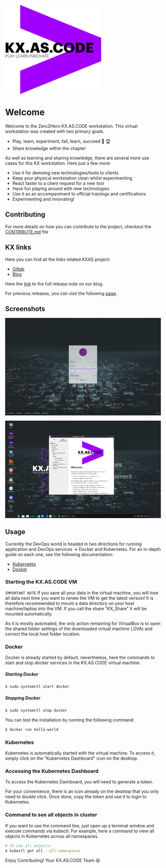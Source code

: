 !["kx.as.code_logo"](kxascode_logo_black_small.png "kx.as.code_logo")

# Welcome

Welcome to the Zero2Hero KX.AS.CODE workstation. This virtual workstation was created with two primary goals.

*   Play, learn, experiment, fail, learn, succeed :muscle: :trophy:
*   Share knowledge within the chapter


As well as learning and sharing knowledge, there are several more use cases for this KX workstation. Here just a few more:

*   Use it for demoing new technologies/tools to clients
*   Keep your physical workstation clean whilst experimenting
*   React faster to a client request for a new tool
*   Have fun playing around with new technologies
*   Use it as an accompaniment to official trainings and certifications
*   Experimenting and innovating!

## Contributing
For more details on how you can contribute to the project, checkout the [CONTRIBUTE.md](CONTRIBUTE.md) file

## KX links
Here you can find all the links related KXAS project:

- [Gitlab](https://dev.ares.accenture.com/gitlab/kx.as.code/kx.as.code)
- [Blog](https://blog.accenture.com/kx-as-code/)

Here the [link](https://blog.accenture.com/kx-as-code/2020/05/05/v2-1-2/) to the full release note on our blog.


For previous releases, you can visit the following [page](https://blog.accenture.com/kx-as-code/category/releases/).

## Screenshots

!["logon"](Logon.png "logon")

!["Desktop"](Desktop.png "Desktop")

## Usage
Currently the DevOps world is headed in two directions for running application and DevOps services -> Docker and Kubernetes.
For an in-depth guide on each one, see the following documentation:

- [Kubernetes](https://kubernetes.io/de/docs/)
- [Docker](https://docs.docker.com/)

### Starting the KX.AS.CODE VM

`IMPORTANT NOTE`
If you save all your data in the virtual machine, you will lose all data next time you want to renew the VM to get the latest version!
It is therefore recommended to mount a data directory on your host machine/laptop into the VM.
If you call the share "KX_Share" it will be mounted automatically.

As it is mostly automated, the only action remaining for VirtualBox is to open the shared folder settings of the downloaded virtual machine (.OVA) and correct the local host folder location.


### Docker
Docker is already started by default, nevertheless, here the commands to start and stop docker services in the KX.AS.CODE virtual machine.

##### Starting Docker
```bash
$ sudo systemctl start docker
```

##### Stopping Docker
```bash
$ sudo systemctl stop docker
```

You can test the installation by running the following command:
```bash
$ docker run hello-world
```

### Kubernetes

Kubernetes is automatically started with the virtual machine.
To access it, simply click on the "Kubernetes Dashboard" icon on the desktop.

### Accessing the Kubernetes Dashboard

To access the Kubernetes Dashboard, you will need to generate a token.

For your convenience, there is an icon already on the desktop that you only need to double click. Once done, copy the token and use it to login to Kubernetes.

### Command to see all objects in cluster

If you want to use the command line, just open up a terminal window and execute commands via kubectl.
For example, here a command to view all objects in Kubernetes across all namespaces.

```bash
# To see all objects:
$ kubectl get all --all-namespaces
```

Enjoy Contributing!
Your KX.AS.CODE Team :smiley:

